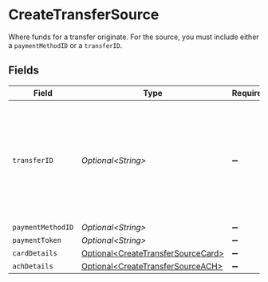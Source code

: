 # CreateTransferSource

Where funds for a transfer originate. For the source, you must include either a `paymentMethodID` or a `transferID`.


## Fields

| Field                                                                                                                                                                   | Type                                                                                                                                                                    | Required                                                                                                                                                                | Description                                                                                                                                                             |
| ----------------------------------------------------------------------------------------------------------------------------------------------------------------------- | ----------------------------------------------------------------------------------------------------------------------------------------------------------------------- | ----------------------------------------------------------------------------------------------------------------------------------------------------------------------- | ----------------------------------------------------------------------------------------------------------------------------------------------------------------------- |
| `transferID`                                                                                                                                                            | *Optional\<String>*                                                                                                                                                     | :heavy_minus_sign:                                                                                                                                                      | A `transferID` is used to create a [transfer group](https://docs.moov.io/guides/money-movement/transfer-groups/), <br/>associating the new transfer with a parent transfer. |
| `paymentMethodID`                                                                                                                                                       | *Optional\<String>*                                                                                                                                                     | :heavy_minus_sign:                                                                                                                                                      | N/A                                                                                                                                                                     |
| `paymentToken`                                                                                                                                                          | *Optional\<String>*                                                                                                                                                     | :heavy_minus_sign:                                                                                                                                                      | N/A                                                                                                                                                                     |
| `cardDetails`                                                                                                                                                           | [Optional\<CreateTransferSourceCard>](../../models/components/CreateTransferSourceCard.md)                                                                              | :heavy_minus_sign:                                                                                                                                                      | N/A                                                                                                                                                                     |
| `achDetails`                                                                                                                                                            | [Optional\<CreateTransferSourceACH>](../../models/components/CreateTransferSourceACH.md)                                                                                | :heavy_minus_sign:                                                                                                                                                      | N/A                                                                                                                                                                     |